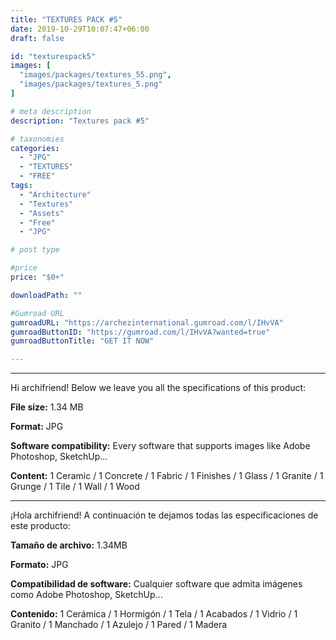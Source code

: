 ```yaml
---
title: "TEXTURES PACK #5"
date: 2019-10-29T10:07:47+06:00
draft: false

id: "texturespack5"
images: [
  "images/packages/textures_55.png",
  "images/packages/textures_5.png"
]

# meta description
description: "Textures pack #5"

# taxonomies
categories:
  - "JPG"
  - "TEXTURES"
  - "FREE"
tags:
  - "Architecture"
  - "Textures"
  - "Assets"
  - "Free"
  - "JPG"

# post type

#price
price: "$0+"

downloadPath: ""

#Gumroad URL
gumroadURL: "https://archezinternational.gumroad.com/l/IHvVA"
gumroadButtonID: "https://gumroad.com/l/IHvVA?wanted=true"
gumroadButtonTitle: "GET IT NOW"

---
```


___

Hi archifriend! Below we leave you all the specifications of this product:

**File size:** 1.34 MB

**Format:** JPG

**Software compatibility:** Every software that supports images like Adobe Photoshop, SketchUp...

**Content:** 1 Ceramic / 1 Concrete / 1 Fabric / 1 Finishes / 1 Glass / 1 Granite / 1 Grunge / 1 Tile / 1 Wall / 1 Wood

_____

¡Hola archifriend! A continuación te dejamos todas las especificaciones de este producto:

**Tamaño de archivo:** 1.34MB

**Formato:** JPG

**Compatibilidad de software:** Cualquier software que admita imágenes como Adobe Photoshop, SketchUp...

**Contenido:** 1 Cerámica / 1 Hormigón / 1 Tela / 1 Acabados / 1 Vidrio / 1 Granito / 1 Manchado / 1 Azulejo / 1 Pared / 1 Madera
